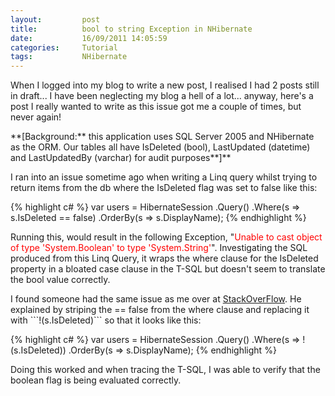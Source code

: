 ```yaml
---
layout:       	post
title:        	bool to string Exception in NHibernate
date:         	16/09/2011 14:05:59
categories:   	Tutorial
tags:			NHibernate
---
```


<p>When I logged into my blog to write a new post, I realised I had 2 posts still in draft... I have been neglecting my blog a hell of a lot... anyway, here's a post I really wanted to write as this issue got me a couple of times, but never again!</p>  <p>**[Background:** this application uses SQL Server 2005 and NHibernate as the ORM. Our tables all have IsDeleted (bool), LastUpdated (datetime) and LastUpdatedBy (varchar) for audit purposes**]**</p>  <p>I ran into an issue sometime ago when writing a Linq query whilst trying to return items from the db where the IsDeleted flag was set to false like this:</p> 

{% highlight c# %}
var users =
    HibernateSession
        .Query<SecurityUserIdentity>()
        .Where(s => s.IsDeleted == false)
        .OrderBy(s => s.DisplayName);
{% endhighlight %}

<p>Running this, would result in the following Exception, &quot;<font color="#ff0000">Unable to cast object of type 'System.Boolean' to type 'System.String'</font>". Investigating the SQL produced from this Linq Query, it wraps the where clause for the IsDeleted property in a bloated case clause in the T-SQL but doesn't seem to translate the bool value correctly. </p>

<p>I found someone had the same issue as me over at <a href="http://stackoverflow.com/questions/6137888/nhibernate-unable-to-cast-boolean-to-string?s=d34fd02a-e2c8-47b3-891b-f6a54e7dcb53" target="_blank">StackOverFlow</a>. He explained by striping the == false from the where clause and replacing it with ```!(s.IsDeleted)``` so that it looks like this:</p>

{% highlight c# %}
var users =
    HibernateSession
        .Query<SecurityUserIdentity>()
        .Where(s => !(s.IsDeleted))
        .OrderBy(s => s.DisplayName);
{% endhighlight %}

<p>Doing this worked and when tracing the T-SQL, I was able to verify that the boolean flag is being evaluated correctly.</p>